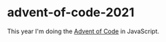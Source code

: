 # advent-of-code-2021

This year I'm doing the [Advent of Code](https://adventofcode.com/2021/about) in JavaScript.
